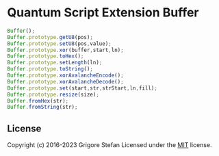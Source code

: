 # Quantum Script Extension Buffer

```javascript
Buffer();
Buffer.prototype.getU8(pos);
Buffer.prototype.setU8(pos,value);
Buffer.prototype.xor(buffer,start,ln);
Buffer.prototype.toHex();
Buffer.prototype.setLength(ln);
Buffer.prototype.toString();
Buffer.prototype.xorAvalancheEncode();
Buffer.prototype.xorAvalancheDecode();
Buffer.prototype.set(start,str,strStart,ln,fill);
Buffer.prototype.resize(size);
Buffer.fromHex(str);
Buffer.fromString(str);
```

## License

Copyright (c) 2016-2023 Grigore Stefan
Licensed under the [MIT](LICENSE) license.
